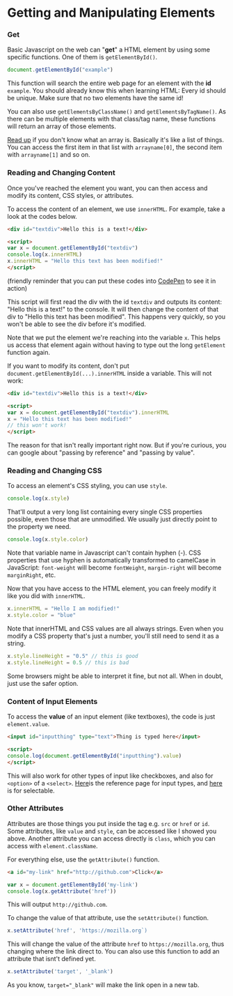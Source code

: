 # Getting and Manipulating Elements

### Get
Basic Javascript on the web can "**get**" a HTML element by using some specific functions. One of them is `getElementById()`. 

```js
document.getElementById("example")
```

This function will search the entire web page for an element with the **id** `example`. You should already know this when learning HTML: Every id should be unique. Make sure that no two elements have the same id!

You can also use `getElementsByClassName()` and `getElementsByTagName()`. As there can be multiple elements with that class/tag name, these functions will return an array of those elements. 

[Read up](js-quickguide.md) if you don't know what an array is. Basically it's like a list of things. You can access the first item in that list with `arrayname[0]`, the second item with `arrayname[1]` and so on.   

### Reading and Changing Content
Once you've reached the element you want, you can then access and modify its content, CSS styles, or attributes.

To access the content of an element, we use `innerHTML`. For example, take a look at the codes below.

```html
<div id="textdiv">Hello this is a text!</div>

<script>
var x = document.getElementById("textdiv")
console.log(x.innerHTML)
x.innerHTML = "Hello this text has been modified!"
</script>
```

(friendly reminder that you can put these codes into [CodePen](https://codepen.io) to see it in action)

This script will first read the div with the id `textdiv` and outputs its content: "Hello this is a text!" to the console. It will then change the content of that div to "Hello this text has been modified". This happens very quickly, so you won't be able to see the div before it's modified.  

Note that we put the element we're reaching into the variable `x`. This helps us access that element again without having to type out the long `getElement` function again. 

If you want to modify its content, don't put `document.getElementById(...).innerHTML` inside a variable. This will not work:

```html
<div id="textdiv">Hello this is a text!</div>

<script>
var x = document.getElementById("textdiv").innerHTML
x = "Hello this text has been modified!"
// this won't work!
</script>
```

The reason for that isn't really important right now. But if you're curious, you can google about "passing by reference" and "passing by value".   

### Reading and Changing CSS
To access an element's CSS styling, you can use `style`. 

```js
console.log(x.style)
```

That'll output a very long list containing every single CSS properties possible, even those that are unmodified. We usually just directly point to the property we need.
 
```js
console.log(x.style.color)
```

Note that variable name in Javascript can't contain hyphen (-). CSS properties that use hyphen is automatically transformed to camelCase in JavaScript: `font-weight` will become `fontWeight`, `margin-right` will become `marginRight`, etc.

Now that you have access to the HTML element, you can freely modify it like you did with `innerHTML`.

```js
x.innerHTML = "Hello I am modified!"
x.style.color = "blue"
```

Note that innerHTML and CSS values are all always strings. Even when you modify a CSS property that's just a number, you'll still need to send it as a string.

```js
x.style.lineHeight = "0.5" // this is good
x.style.lineHeight = 0.5 // this is bad
```

Some browsers might be able to interpret it fine, but not all. When in doubt, just use the safer option.

### Content of Input Elements
To access the **value** of an input element (like textboxes), the code is just `element.value`.
```html
<input id="inputthing" type="text">Thing is typed here</input>

<script>
console.log(document.getElementById("inputthing").value)
</script>
```

This will also work for other types of input like checkboxes, and also for `<option>` of a `<select>`. [Here](https://www.w3schools.com/html/html_form_input_types.asp)is the reference page for input types, and [here](https://www.w3schools.com/tags/tag_select.asp) is for selectable. 

### Other Attributes
Attributes are those things you put inside the tag e.g. `src` or `href` or `id`. Some attributes, like `value` and `style`, can be accessed like I showed you above. Another attribute you can access directly is `class`, which you can access with `element.className`. 

For everything else, use the `getAttribute()` function.

```html
<a id="my-link" href="http://github.com">Click</a>
```

```js
var x = document.getElementById('my-link')
console.log(x.getAttribute('href'))
```

This will output `http://github.com`.

To change the value of that attribute, use the `setAttribute()` function.

```js
x.setAttribute('href', 'https://mozilla.org`)
```

This will change the value of the attribute `href` to `https://mozilla.org`, thus changing where the link direct to. You can also use this function to add an attribute that isnt't defined yet.
 
```js
x.setAttribute('target', '_blank')
``` 

As you know, `target="_blank"` will make the link open in a new tab. 